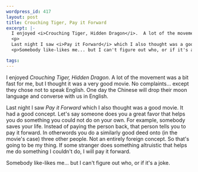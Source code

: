 ```yaml
--- 
wordpress_id: 417
layout: post
title: Crouching Tiger, Pay it Forward
excerpt: |-
  I enjoyed <i>Crouching Tiger, Hidden Dragon</i>.  A lot of the movement was a bit fast for me, but I thought it was a very good movie.  No complaints... except they chose not to speak English.  One day the Chinese will drop their moon language and converse with us in English.
  <p>
  Last night I saw <i>Pay it Forward</i> which I also thought was a good movie.  It had a good concept.  Let's say someone does you a great favor that helps you do something you could not do on your own.  For example, somebody saves your life.  Instead of paying the person back, that person tells you to pay it forward.  In otherwords you do a similarly good deed onto (in the movie's case) three other people.  Not an entirely foreign concept.  So that's going to be my thing.  If some stranger does something altruistic that helps me do something I couldn't do, I will pay it forward.</p>
  <p>Somebody like-likes me... but I can't figure out who, or if it's a joke.</p>

tags: 
---
```


I enjoyed <i>Crouching Tiger, Hidden Dragon</i>.  A lot of the movement was a bit fast for me, but I thought it was a very good movie.  No complaints... except they chose not to speak English.  One day the Chinese will drop their moon language and converse with us in English.
<p>
Last night I saw <i>Pay it Forward</i> which I also thought was a good movie.  It had a good concept.  Let's say someone does you a great favor that helps you do something you could not do on your own.  For example, somebody saves your life.  Instead of paying the person back, that person tells you to pay it forward.  In otherwords you do a similarly good deed onto (in the movie's case) three other people.  Not an entirely foreign concept.  So that's going to be my thing.  If some stranger does something altruistic that helps me do something I couldn't do, I will pay it forward.</p>
<p>Somebody like-likes me... but I can't figure out who, or if it's a joke.</p>
